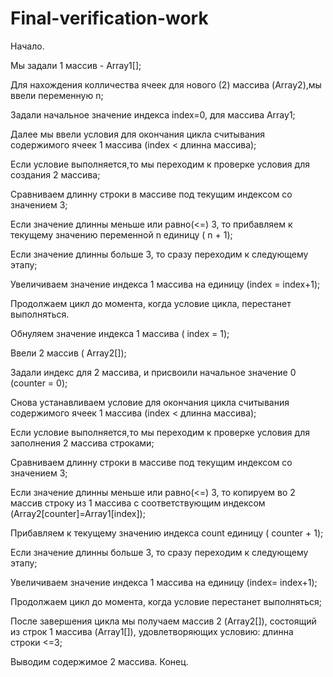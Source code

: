 # Final-verification-work
Начало.

Мы задали 1 массив - Array1[];

Для нахождения колличества ячеек для нового (2) массива (Array2),мы ввели переменную n;

Задали начальное значение индекса index=0, для массива Array1;

Далее мы ввели условия для окончания цикла считывания содержимого ячеек 1 массива (index < длинна массива);

Если условие выполняется,то мы переходим к проверке условия для создания 2 массива;

Сравниваем длинну строки в массиве под текущим индексом со значением 3;

Если значение длинны меньше или равно(<=) 3, то прибавляем к текущему значению переменной n единицу ( n + 1);

Если значение длинны больше 3, то сразу переходим к следующему этапу;

Увеличиваем значение индекса 1 массива на единицу (index = index+1);

Продолжаем цикл до момента, когда условие цикла, перестанет выполняться.

Обнуляем значение индекса 1 массива ( index = 1);

Ввели 2 массив ( Array2[]);

Задали индекс для 2 массива, и присвоили начальное значение 0 (counter = 0);

Снова устанавливаем условие для окончания цикла считывания содержимого ячеек 1 массива (index < длинна массива);

Если условие выполняется,то мы переходим к проверке условия для заполнения 2 массива строками;

Сравниваем длинну строки в массиве под текущим индексом со значением 3;

Если значение длинны меньше или равно(<=) 3, то копируем во 2 массив строку из 1 массива с соответствующим индексом (Array2[counter]=Array1[index]);

Прибавляем к текущему значению индекса count единицу ( counter + 1);

Если значение длинны больше 3, то сразу переходим к следующему этапу;

Увеличиваем значение индекса 1 массива на единицу (index= index+1);

Продолжаем цикл до момента, когда условие перестанет выполняться;

После завершения цикла мы получаем массив 2 (Array2[]), состоящий из строк 1 массива (Array1[]), удовлетворяющих условию: длинна строки <=3;

Выводим содержимое 2 массива.
Конец.